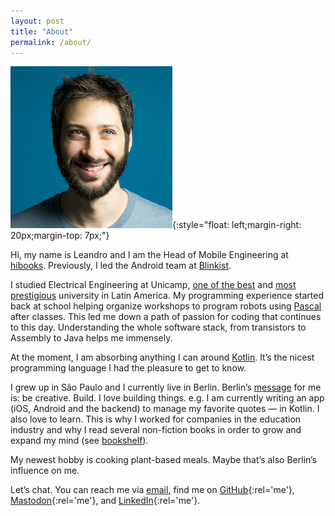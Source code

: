 ```yaml
---
layout: post
title: "About"
permalink: /about/
---
```


![Photo of Leandro](../assets/leandro-headshot.jpg){:style="float: left;margin-right: 20px;margin-top: 7px;"}

Hi, my name is Leandro and I am the Head of Mobile Engineering at [hibooks](https://www.hibooks.com/). Previously, I led the Android team at [Blinkist](https://www.blinkist.com/).

I studied Electrical Engineering at Unicamp, [one of the best](https://www.topuniversities.com/university-rankings/brics-rankings/2014/) and [most prestigious](https://www.timeshighereducation.com/world-university-rankings/2018/latin-america-university-rankings/) university in Latin America. My programming experience started back at school helping organize workshops to program robots using [Pascal](https://en.wikipedia.org/wiki/Pascal_(programming_language)) after classes. This led me down a path of passion for coding that continues to this day. Understanding the whole software stack, from transistors to Assembly to Java helps me immensely.

At the moment, I am absorbing anything I can around [Kotlin](https://kotlinlang.org/). It’s the nicest programming language I had the pleasure to get to know.

I grew up in São Paulo and I currently live in Berlin. Berlin’s [message](http://www.paulgraham.com/cities.html) for me is: be creative. Build. I love building things. e.g. I am currently writing an app (iOS, Android and the backend) to manage my favorite quotes — in Kotlin. I also love to learn. This is why I worked for companies in the education industry and why I read several non-fiction books in order to grow and expand my mind (see [bookshelf](/bookshelf)).

My newest hobby is cooking plant-based meals. Maybe that’s also Berlin’s influence on me.

Let’s chat. You can reach me via [email](mailto:lfavarin+site@gmail.com?subject=Hi), find me on [GitHub](https://github.com/leandrofavarin/){:rel='me'}, [Mastodon](https://mastodon.social/@leandrofavarin){:rel='me'}, and [LinkedIn](https://www.linkedin.com/in/leandrofavarin/){:rel='me'}.
